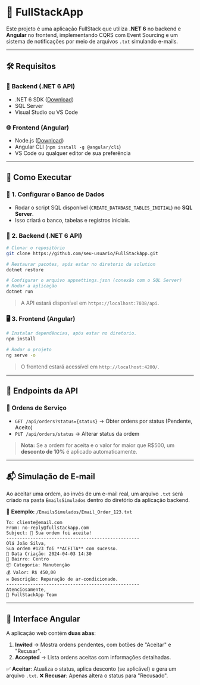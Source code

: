 # 📌 FullStackApp

Este projeto é uma aplicação FullStack que utiliza **.NET 6** no backend e **Angular** no frontend, implementando CQRS com Event Sourcing e um sistema de notificações por meio de arquivos `.txt` simulando e-mails.

---

## 🛠 Requisitos

### 🔧 **Backend (.NET 6 API)**
- .NET 6 SDK ([Download](https://dotnet.microsoft.com/download))
- SQL Server
- Visual Studio ou VS Code

### 🌐 **Frontend (Angular)**
- Node.js ([Download](https://nodejs.org/))
- Angular CLI (`npm install -g @angular/cli`)
- VS Code ou qualquer editor de sua preferência

---

## 🚀 Como Executar

### 📌 **1. Configurar o Banco de Dados**
- Rodar o script SQL disponível (`CREATE_DATABASE_TABLES_INITIAL`) no **SQL Server**.
- Isso criará o banco, tabelas e registros iniciais.

### 🔄 **2. Backend (.NET 6 API)**
```bash
# Clonar o repositório
git clone https://github.com/seu-usuario/FullStackApp.git

# Restaurar pacotes, após estar no diretorio da solution
dotnet restore

# Configurar o arquivo appsettings.json (conexão com o SQL Server)
# Rodar a aplicação
dotnet run
```
> A API estará disponível em `https://localhost:7038/api`.

### 🖥 **3. Frontend (Angular)**
```bash
# Instalar dependências, após estar no diretorio.
npm install

# Rodar o projeto
ng serve -o
```
> O frontend estará acessível em `http://localhost:4200/`.

---

## 📡 **Endpoints da API**
### 🔹 **Ordens de Serviço**
- `GET /api/orders?status={status}` → Obter ordens por status (Pendente, Aceito)
- `PUT /api/orders/status` → Alterar status da ordem

> **Nota:** Se a ordem for aceita e o valor for maior que R$500, um **desconto de 10%** é aplicado automaticamente.

---

## 📬 **Simulação de E-mail**
Ao aceitar uma ordem, ao invés de um e-mail real, um arquivo `.txt` será criado na pasta `EmailsSimulados` dentro do diretório da aplicação backend.

📂 **Exemplo:** `/EmailsSimulados/Email_Order_123.txt`
```
To: cliente@email.com
From: no-reply@fullstackapp.com
Subject: 🚀 Sua ordem foi aceita!
--------------------------------------------------
Olá João Silva,
Sua ordem #123 foi **ACEITA** com sucesso.
📅 Data Criação: 2024-04-03 14:30
📍 Bairro: Centro
📦 Categoria: Manutenção
💰 Valor: R$ 450,00
✉️ Descrição: Reparação de ar-condicionado.
--------------------------------------------------
Atenciosamente,
🚀 FullStackApp Team
```

---

## 🎨 **Interface Angular**
A aplicação web contém **duas abas**:
1. **Invited** → Mostra ordens pendentes, com botões de "Aceitar" e "Recusar".
2. **Accepted** → Lista ordens aceitas com informações detalhadas.

✅ **Aceitar**: Atualiza o status, aplica desconto (se aplicável) e gera um arquivo `.txt`.
❌ **Recusar**: Apenas altera o status para "Recusado".


